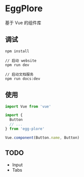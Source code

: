 # EggPlore

基于 Vue 的组件库

## 调试

```shell
npm install

// 启动 website
npm run dev

// 启动文档服务
npm run docs:dev

```

## 使用

```js
import Vue from 'vue'

import {
  Button
  // ...
} from 'egg-plore'

Vue.component(Button.name, Button)
```

## TODO

- Input
- Tabs